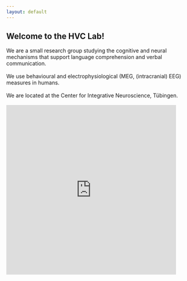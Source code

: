 ```yaml
---
layout: default
---
```


<h2>Welcome to the HVC Lab!</h2>
We are a small research group studying the cognitive and neural mechanisms that support language comprehension and verbal communication.
<br/><br/>
 We use behavioural and electrophysiological (MEG, (intracranial) EEG) measures in humans.
<br/><br/>
We are located at the Center for Integrative Neuroscience, Tübingen.
<br/><br/>


<iframe src="https://www.google.com/maps/embed?pb=!1m18!1m12!1m3!1d2642.0794852714384!2d9.039359815801749!3d48.53170843160651!2m3!1f0!2f0!3f0!3m2!1i1024!2i768!4f13.1!3m3!1m2!1s0x4799e4d1ba7c6b51%3A0x50182041ad18c70e!2sCentre%20for%20Integrative%20Neuroscience!5e0!3m2!1sde!2sde!4v1666187186192!5m2!1sde!2sde" width="450" height="450" style="border:0;" allowfullscreen="" loading="lazy" referrerpolicy="no-referrer-when-downgrade"></iframe>
